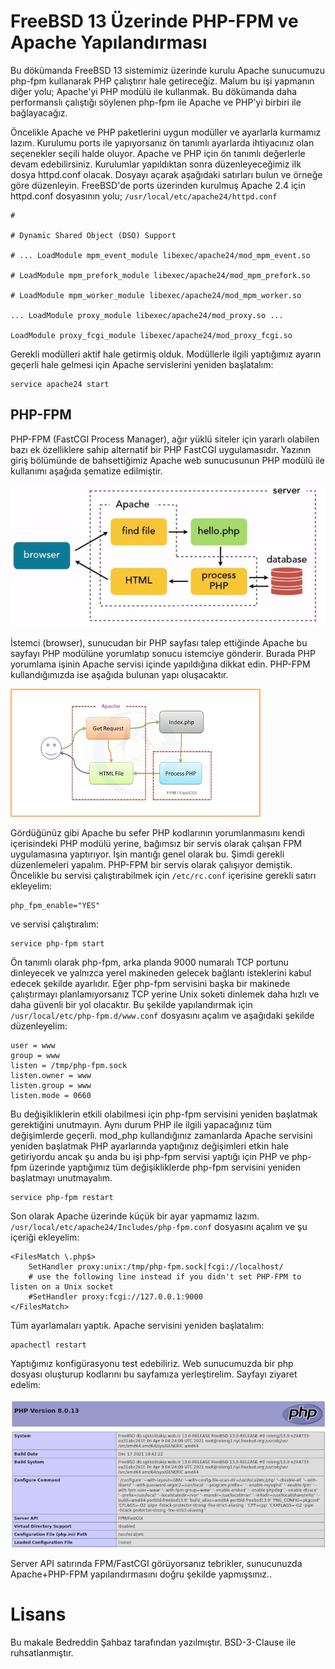 # FreeBSD 13 Üzerinde PHP-FPM ve Apache Yapılandırması

Bu dökümanda FreeBSD 13 sistemimiz üzerinde kurulu Apache sunucumuzu php-fpm kullanarak PHP çalıştırır hale getireceğiz. Malum bu işi yapmanın diğer yolu; Apache'yi PHP modülü ile kullanmak. Bu dökümanda daha performanslı çalıştığı söylenen php-fpm ile Apache ve PHP'yi birbiri ile bağlayacağız.

Öncelikle Apache ve PHP paketlerini uygun modüller ve ayarlarla kurmamız lazım. Kurulumu ports ile yapıyorsanız ön tanımlı ayarlarda ihtiyacınız olan seçenekler seçili halde oluyor. Apache ve PHP için ön tanımlı değerlerle devam edebilirsiniz. Kurulumlar yapıldıktan sonra düzenleyeceğimiz ilk dosya httpd.conf olacak. Dosyayı açarak aşağıdaki satırları bulun ve örneğe göre düzenleyin. FreeBSD'de ports üzerinden kurulmuş Apache 2.4 için httpd.conf dosyasının yolu; ```/usr/local/etc/apache24/httpd.conf```

```
#

# Dynamic Shared Object (DSO) Support

# ... LoadModule mpm_event_module libexec/apache24/mod_mpm_event.so

# LoadModule mpm_prefork_module libexec/apache24/mod_mpm_prefork.so

# LoadModule mpm_worker_module libexec/apache24/mod_mpm_worker.so

... LoadModule proxy_module libexec/apache24/mod_proxy.so ...

LoadModule proxy_fcgi_module libexec/apache24/mod_proxy_fcgi.so

```

Gerekli modülleri aktif hale getirmiş olduk. Modüllerle ilgili yaptığımız ayarın geçerli hale gelmesi için Apache servislerini yeniden başlatalım:

```
service apache24 start
```

## PHP-FPM

PHP-FPM (FastCGI Process Manager), ağır yüklü siteler için yararlı olabilen bazı ek özelliklere sahip alternatif bir PHP FastCGI uygulamasıdır. Yazının giriş bölümünde de bahsettiğimiz Apache web sunucusunun PHP modülü ile kullanımı aşağıda şematize edilmiştir.

![Apache](img/request-response-in-php-e1542398057451-768x346.jpg)

İstemci (browser), sunucudan bir PHP sayfası talep ettiğinde Apache bu sayfayı PHP modülüne yorumlatıp sonucu istemciye gönderir. Burada PHP yorumlama işinin Apache servisi içinde yapıldığına dikkat edin. PHP-FPM kullandığımızda ise aşağıda bulunan yapı oluşacaktır.

![PHP-FM](img/setup-apache-php-frpm-ubuntu.png)

Gördüğünüz gibi Apache bu sefer PHP kodlarının yorumlanmasını kendi içerisindeki PHP modülü yerine, bağımsız bir servis olarak çalışan FPM uygulamasına yaptırıyor. İşin mantığı genel olarak bu. Şimdi gerekli düzenlemeleri yapalım. PHP-FPM bir servis olarak çalışıyor demiştik. Öncelikle bu servisi çalıştırabilmek için ```/etc/rc.conf``` içerisine gerekli satırı ekleyelim:

```
php_fpm_enable="YES"
```

ve servisi çalıştıralım:

```
service php-fpm start
```

Ön tanımlı olarak php-fpm, arka planda 9000 numaralı TCP portunu dinleyecek ve yalnızca yerel makineden gelecek bağlantı isteklerini kabul edecek şekilde ayarlıdır. Eğer php-fpm servisini başka bir makinede çalıştırmayı planlamıyorsanız TCP yerine Unix soketi dinlemek daha hızlı ve daha güvenli bir yol olacaktır. Bu şekilde yapılandırmak için ```/usr/local/etc/php-fpm.d/www.conf``` dosyasını açalım ve aşağıdaki şekilde düzenleyelim:

```
user = www
group = www
listen = /tmp/php-fpm.sock
listen.owner = www
listen.group = www
listen.mode = 0660
```

Bu değişikliklerin etkili olabilmesi için php-fpm servisini yeniden başlatmak gerektiğini unutmayın. Aynı durum PHP ile ilgili yapacağınız tüm değişimlerde geçerli. mod_php kullandığınız zamanlarda Apache servisini yeniden başlatmak PHP ayarlarında yaptığınız değişimleri etkin hale getiriyordu ancak şu anda bu işi php-fpm servisi yaptığı için PHP ve php-fpm üzerinde yaptığımız tüm değişikliklerde php-fpm servisini yeniden başlatmayı unutmayalım.

```
service php-fpm restart
```

Son olarak Apache üzerinde küçük bir ayar yapmamız lazım. ```/usr/local/etc/apache24/Includes/php-fpm.conf``` dosyasını açalım ve şu içeriği ekleyelim:

```
<FilesMatch \.php$>
    SetHandler proxy:unix:/tmp/php-fpm.sock|fcgi://localhost/
    # use the following line instead if you didn't set PHP-FPM to listen on a Unix socket
    #SetHandler proxy:fcgi://127.0.0.1:9000
</FilesMatch>
```

Tüm ayarlamaları yaptık. Apache servisini yeniden başlatalım:

```
apachectl restart
```

Yaptığımız konfigürasyonu test edebiliriz. Web sunucumuzda bir php dosyası oluşturup <?php phpinfo();?> kodlarını bu sayfamıza yerleştirelim. Sayfayı ziyaret edelim:

![PHP Info](img/phpinfo.png)

Server API satırında FPM/FastCGI görüyorsanız tebrikler, sunucunuzda Apache+PHP-FPM yapılandırmasını doğru şekilde yapmışsınız..

# Lisans

Bu makale Bedreddin Şahbaz tarafından yazılmıştır. BSD-3-Clause ile ruhsatlanmıştır.

